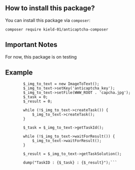 ## How to install this package?

You can install this package via `composer`:

`composer require kield-01/anticaptcha-composer`

## Important Notes
For now, this package is on testing

## Example

```
        $_img_to_text = new ImageToText();
        $_img_to_text->setKey('anticaptcha_key');
        $_img_to_text->setFile(WWW_ROOT . 'capcha.jpg');
        $_task = 0;
        $_result = 0;

        while (!$_img_to_text->createTask()) {
            $_img_to_text->createTask();
        }

        $_task = $_img_to_text->getTaskId();

        while (!$_img_to_text->waitForResult()) {
            $_img_to_text->waitForResult();
        }

        $_result = $_img_to_text->getTaskSolution();

        dump("TaskID : {$_task} : {$_result}");```
